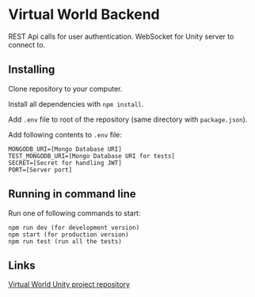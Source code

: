 # Virtual World Backend

REST Api calls for user authentication.
WebSocket for Unity server to connect to.

## Installing
Clone repository to your computer.

Install all dependencies with `npm install`.

Add `.env` file to root of the repository (same directory with `package.json`).

Add following contents to `.env` file:
```
MONGODB_URI=[Mongo Database URI]
TEST_MONGODB_URI=[Mongo Database URI for tests]
SECRET=[Secret for handling JWT]
PORT=[Server port]
```

## Running in command line
Run one of following commands to start:
```
npm run dev (for development version)
npm start (for production version)
npm run test (run all the tests)
```

## Links
[Virtual World Unity project repository](https://github.com/Pelinrakennusryhma/VirtualWorld)